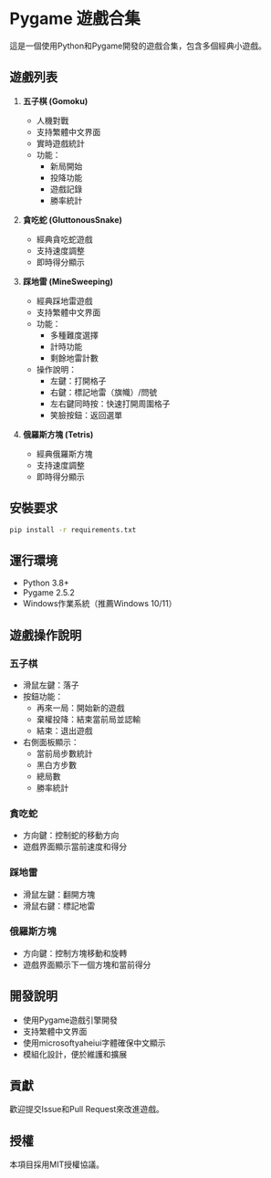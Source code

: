 # Pygame 遊戲合集

這是一個使用Python和Pygame開發的遊戲合集，包含多個經典小遊戲。

## 遊戲列表

1. **五子棋 (Gomoku)**
   - 人機對戰
   - 支持繁體中文界面
   - 實時遊戲統計
   - 功能：
     - 新局開始
     - 投降功能
     - 遊戲記錄
     - 勝率統計

2. **貪吃蛇 (GluttonousSnake)**
   - 經典貪吃蛇遊戲
   - 支持速度調整
   - 即時得分顯示

3. **踩地雷 (MineSweeping)**
   - 經典踩地雷遊戲
   - 支持繁體中文界面
   - 功能：
     - 多種難度選擇
     - 計時功能
     - 剩餘地雷計數
   - 操作說明：
     - 左鍵：打開格子
     - 右鍵：標記地雷（旗幟）/問號
     - 左右鍵同時按：快速打開周圍格子
     - 笑臉按鈕：返回選單

4. **俄羅斯方塊 (Tetris)**
   - 經典俄羅斯方塊
   - 支持速度調整
   - 即時得分顯示

## 安裝要求

```bash
pip install -r requirements.txt
```

## 運行環境
- Python 3.8+
- Pygame 2.5.2
- Windows作業系統（推薦Windows 10/11）

## 遊戲操作說明

### 五子棋
- 滑鼠左鍵：落子
- 按鈕功能：
  - 再來一局：開始新的遊戲
  - 棄權投降：結束當前局並認輸
  - 結束：退出遊戲
- 右側面板顯示：
  - 當前局步數統計
  - 黑白方步數
  - 總局數
  - 勝率統計

### 貪吃蛇
- 方向鍵：控制蛇的移動方向
- 遊戲界面顯示當前速度和得分

### 踩地雷
- 滑鼠左鍵：翻開方塊
- 滑鼠右鍵：標記地雷

### 俄羅斯方塊
- 方向鍵：控制方塊移動和旋轉
- 遊戲界面顯示下一個方塊和當前得分

## 開發說明
- 使用Pygame遊戲引擎開發
- 支持繁體中文界面
- 使用microsoftyaheiui字體確保中文顯示
- 模組化設計，便於維護和擴展

## 貢獻
歡迎提交Issue和Pull Request來改進遊戲。

## 授權
本項目採用MIT授權協議。
